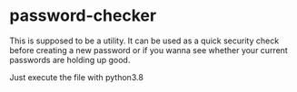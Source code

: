 # password-checker

This is supposed to be a utility. It can be used as a quick security check before creating a new password or if you wanna see whether your current passwords are holding up good.

Just execute the file with python3.8 
